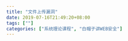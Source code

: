 ```yaml
---
title: "文件上传漏洞"
date: 2019-07-16T21:49:20+08:00
tags: [""]
categories: ["系统理论课程", "白帽子讲WEB安全"]
---
```




